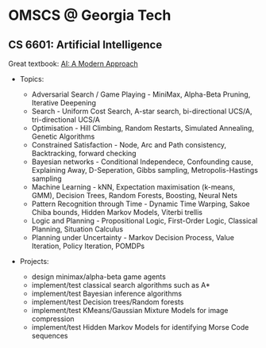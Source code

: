 # OMSCS @ Georgia Tech

## CS 6601: Artificial Intelligence

Great textbook: [AI: A Modern Approach](http://aima.cs.berkeley.edu/)
- Topics:
  - Adversarial Search / Game Playing - MiniMax, Alpha-Beta Pruning, Iterative Deepening
  - Search - Uniform Cost Search, A-star search, bi-directional UCS/A, tri-directional UCS/A
  - Optimisation - Hill Climbing, Random Restarts, Simulated Annealing, Genetic Algorithms
  - Constrained Satisfaction - Node, Arc and Path consistency, Backtracking, forward checking
  - Bayesian networks - Conditional Independece, Confounding cause, Explaining Away, D-Seperation, Gibbs sampling, Metropolis-Hastings sampling
  - Machine Learning - kNN, Expectation maximisation (k-means, GMM), Decision Trees, Random Forests, Boosting, Neural Nets
  - Pattern Recognition through Time - Dynamic Time Warping, Sakoe Chiba bounds, Hidden Markov Models, Viterbi trellis
  - Logic and Planning - Propositional Logic, First-Order Logic, Classical Planning, Situation Calculus
  - Planning under Uncertainty - Markov Decision Process, Value Iteration, Policy Iteration, POMDPs

- Projects: 
  - design minimax/alpha-beta game agents
  - implement/test classical search algorithms such as A*
  - implement/test Bayesian inference algorithms
  - implement/test Decision trees/Random forests
  - implement/test KMeans/Gaussian Mixture Models for image compression
  - implement/test Hidden Markov Models for identifying Morse Code sequences
